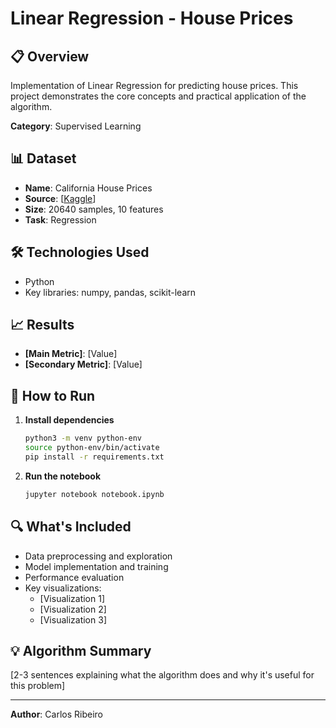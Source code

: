 # Linear Regression - House Prices

## 📋 Overview

Implementation of Linear Regression for predicting house prices. This project demonstrates the core concepts and practical application of the algorithm.

**Category**: Supervised Learning

## 📊 Dataset

- **Name**: California House Prices
- **Source**: [[Kaggle](https://www.kaggle.com/datasets/shibumohapatra/house-price/data)]
- **Size**: 20640 samples, 10 features
- **Task**: Regression

## 🛠️ Technologies Used

- Python
- Key libraries: numpy, pandas, scikit-learn

## 📈 Results

- **[Main Metric]**: [Value]
- **[Secondary Metric]**: [Value]

## 🚀 How to Run

1. **Install dependencies**
   ```bash
   python3 -m venv python-env
   source python-env/bin/activate
   pip install -r requirements.txt
   ```

2. **Run the notebook**
   ```bash
   jupyter notebook notebook.ipynb
   ```

## 🔍 What's Included

- Data preprocessing and exploration
- Model implementation and training
- Performance evaluation
- Key visualizations:
  - [Visualization 1]
  - [Visualization 2]
  - [Visualization 3]

## 💡 Algorithm Summary

[2-3 sentences explaining what the algorithm does and why it's useful for this problem]

---

**Author**: Carlos Ribeiro